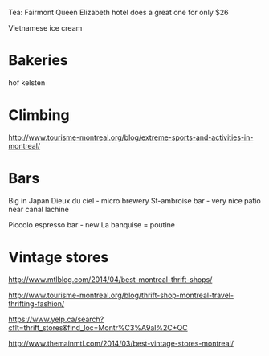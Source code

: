 Tea: Fairmont Queen Elizabeth hotel does a great one for only $26

Vietnamese ice cream

# Bakeries

hof kelsten

# Climbing

http://www.tourisme-montreal.org/blog/extreme-sports-and-activities-in-montreal/

# Bars

Big in Japan
Dieux du ciel - micro brewery
St-ambroise bar - very nice patio near canal lachine

Piccolo espresso bar - new
La banquise = poutine

# Vintage stores

http://www.mtlblog.com/2014/04/best-montreal-thrift-shops/

http://www.tourisme-montreal.org/blog/thrift-shop-montreal-travel-thrifting-fashion/

https://www.yelp.ca/search?cflt=thrift_stores&find_loc=Montr%C3%A9al%2C+QC

http://www.themainmtl.com/2014/03/best-vintage-stores-montreal/
